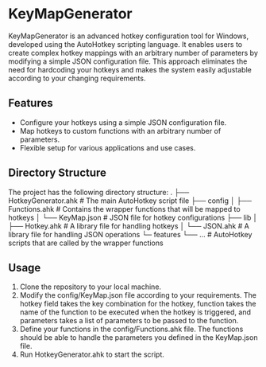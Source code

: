 # KeyMapGenerator

KeyMapGenerator is an advanced hotkey configuration tool for Windows, developed using the AutoHotkey scripting language. It enables users to create complex hotkey mappings with an arbitrary number of parameters by modifying a simple JSON configuration file. This approach eliminates the need for hardcoding your hotkeys and makes the system easily adjustable according to your changing requirements.

## Features

- Configure your hotkeys using a simple JSON configuration file.
- Map hotkeys to custom functions with an arbitrary number of parameters.
- Flexible setup for various applications and use cases.

## Directory Structure

The project has the following directory structure:
.
├── HotkeyGenerator.ahk  # The main AutoHotkey script file
├── config
│   ├── Functions.ahk    # Contains the wrapper functions that will be mapped to hotkeys
│   └── KeyMap.json      # JSON file for hotkey configurations
├── lib
│   ├── Hotkey.ahk       # A library file for handling hotkeys
│   └── JSON.ahk         # A library file for handling JSON operations
└─ features
    └── ...              # AutoHotkey scripts that are called by the wrapper functions
## Usage
1. Clone the repository to your local machine.
2. Modify the config/KeyMap.json file according to your requirements. The hotkey field takes the key combination for the hotkey, function takes the name of the function to be executed when the hotkey is triggered, and parameters takes a list of parameters to be passed to the function.
3. Define your functions in the config/Functions.ahk file. The functions should be able to handle the parameters you defined in the KeyMap.json file.
4. Run HotkeyGenerator.ahk to start the script.

